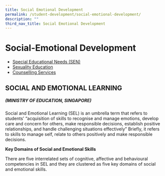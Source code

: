```yaml
---
title: Social Emotional Development
permalink: /student-development/social-emotional-development/
description: ""
third_nav_title: Social Emotional Development
---
```

Social-Emotional Development
============================

*   [Special Educational Needs (SEN)](https://staging.d33coz43hxnqna.amplifyapp.com/student-development/social-emotional-development/special-needs/)
*   [Sexuality Education](https://staging.d33coz43hxnqna.amplifyapp.com/student-development/social-emotional-development/sexuality-education/)
*   [Counselling Services](https://staging.d33coz43hxnqna.amplifyapp.com/student-development/social-emotional-development/counselling-services/)

SOCIAL AND EMOTIONAL LEARNING
-----------------------------

##### (MINISTRY OF EDUCATION, SINGAPORE)

Social and Emotional Learning (SEL) is an umbrella term that refers to students’ “acquisition of skills to recognise and manage emotions, develop care and concern for others, make responsible decisions, establish positive relationships, and handle challenging situations effectively” Briefly, it refers to skills to manage self, relate to others positively and make responsible decisions.

**Key Domains of Social and Emotional Skills**

There are five interrelated sets of cognitive, affective and behavioural competencies in SEL and they are clustered as five key domains of social and emotional skills.